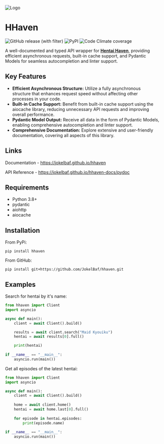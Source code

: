 <picture>
  <source media="(prefers-color-scheme: dark)" srcset="https://github.com/JokelBaf/hhaven/assets/60827680/977e3964-e2f5-443a-b1c5-57f7a3089f6e">
  <source media="(prefers-color-scheme: light)" srcset="https://github.com/JokelBaf/hhaven/assets/60827680/521c38e7-96d7-4781-9660-b2a61ee9fb17">
  <img alt="Logo" src="https://github.com/JokelBaf/hhaven/assets/60827680/521c38e7-96d7-4781-9660-b2a61ee9fb17">
</picture>


# HHaven
![GitHub release (with filter)](https://img.shields.io/github/v/release/jokelbaf/hhaven?style=for-the-badge&logo=github&label=Version&labelColor=%23c7423e) ![PyPI](https://img.shields.io/pypi/v/hhaven?style=for-the-badge&logo=pypi&logoColor=white) ![Code Climate coverage](https://img.shields.io/codeclimate/coverage/JokelBaf/hhaven?style=for-the-badge&logo=codeclimate&logoColor=white)

A well-documented and typed API wrapper for [**Hentai Haven**](https://hentaihaven.xxx/), providing efficient asynchronous requests, built-in cache support, and Pydantic Models for seamless autocompletion and linter support.

## Key Features
- **Efficient Asynchronous Structure:** Utilize a fully asynchronous structure that enhances request speed without affecting other processes in your code.
- **Built-in Cache Support:** Benefit from built-in cache support using the aiocache library, reducing unnecessary API requests and improving overall performance.
- **Pydantic Model Output:** Receive all data in the form of Pydantic Models, enabling comprehensive autocompletion and linter support.
- **Comprehensive Documentation:** Explore extensive and user-friendly documentation, covering all aspects of this library.

## Links
Documentation - https://jokelbaf.github.io/hhaven

API Reference - https://jokelbaf.github.io/hhaven-docs/pydoc

## Requirements

- Python 3.8+
- pydantic
- aiohttp
- aiocache

## Installation
From PyPi:
```console
pip install hhaven
```
From GitHub:
```console
pip install git+https://github.com/JokelBaf/hhaven.git
```

## Examples
Search for hentai by it's name:
```python
from hhaven import Client
import asyncio

async def main():
    client = await Client().build()

    results = await client.search("Maid Kyouiku")
    hentai = await results[0].full()

    print(hentai)
        
if __name__ == "__main__":
    asyncio.run(main())
```
Get all episodes of the latest hentai:
```python
from hhaven import Client
import asyncio

async def main():
    client = await Client().build()
    
    home = await client.home()
    hentai = await home.last[0].full()
    
    for episode in hentai.episodes:
        print(episode.name)
        
if __name__ == "__main__":
    asyncio.run(main())
```

